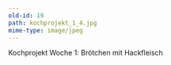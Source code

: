 ```yaml
---
old-id: 19
path: kochprojekt_1_4.jpg
mime-type: image/jpeg
---
```

Kochprojekt Woche 1:
Brötchen mit Hackfleisch
